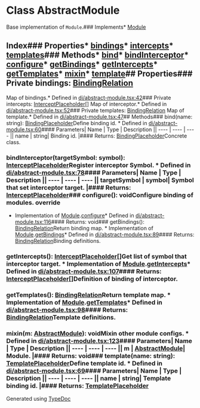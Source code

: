 # Class AbstractModule
Base implementation of `Module`.### Implements* [Module](../interfaces/_di_module_.module.html)
## Index### Properties* [bindings](_di_abstract_module_.abstractmodule.html#bindings)* [intercepts](_di_abstract_module_.abstractmodule.html#intercepts)* [templates](_di_abstract_module_.abstractmodule.html#templates)### Methods* [bind](_di_abstract_module_.abstractmodule.html#bind)* [bindInterceptor](_di_abstract_module_.abstractmodule.html#bindinterceptor)* [configure](_di_abstract_module_.abstractmodule.html#configure)* [getBindings](_di_abstract_module_.abstractmodule.html#getbindings)* [getIntercepts](_di_abstract_module_.abstractmodule.html#getintercepts)* [getTemplates](_di_abstract_module_.abstractmodule.html#gettemplates)* [mixin](_di_abstract_module_.abstractmodule.html#mixin)* [template](_di_abstract_module_.abstractmodule.html#template)## Properties### Private bindings: [BindingRelation](../interfaces/_di_binding_.bindingrelation.html)
Map of bindings.* Defined in [di/abstract-module.tsx:42](https://github.com/brn/react-mvi/blob/master/modules/core/src/di/abstract-module.tsx#L42)### Private intercepts: [InterceptPlaceholder](_di_binding_.interceptplaceholder.html)[]
Map of interceptor.* Defined in [di/abstract-module.tsx:52](https://github.com/brn/react-mvi/blob/master/modules/core/src/di/abstract-module.tsx#L52)### Private templates: [BindingRelation](../interfaces/_di_binding_.bindingrelation.html)
Map of template.* Defined in [di/abstract-module.tsx:47](https://github.com/brn/react-mvi/blob/master/modules/core/src/di/abstract-module.tsx#L47)## Methods### bind(name: string): [BindingPlaceholder](_di_binding_.bindingplaceholder.html)Define binding id.  * Defined in [di/abstract-module.tsx:60](https://github.com/brn/react-mvi/blob/master/modules/core/src/di/abstract-module.tsx#L60)#### Parameters| Name | Type | Description || ---- | ---- | ---- || name | string| Binding id. |#### Returns: [BindingPlaceholder](_di_binding_.bindingplaceholder.html)Concrete class.
### bindInterceptor(targetSymbol: symbol): [InterceptPlaceholder](_di_binding_.interceptplaceholder.html)Register interceptor Symbol.  * Defined in [di/abstract-module.tsx:78](https://github.com/brn/react-mvi/blob/master/modules/core/src/di/abstract-module.tsx#L78)#### Parameters| Name | Type | Description || ---- | ---- | ---- || targetSymbol | symbol| Symbol that set interceptor target. |#### Returns: [InterceptPlaceholder](_di_binding_.interceptplaceholder.html)### configure(): voidConfigure binding of modules. override
* Implementation of [Module](../interfaces/_di_module_.module.html).[configure](../interfaces/_di_module_.module.html#configure)* Defined in [di/abstract-module.tsx:116](https://github.com/brn/react-mvi/blob/master/modules/core/src/di/abstract-module.tsx#L116)#### Returns: void### getBindings(): [BindingRelation](../interfaces/_di_binding_.bindingrelation.html)Return binding map.  * Implementation of [Module](../interfaces/_di_module_.module.html).[getBindings](../interfaces/_di_module_.module.html#getbindings)* Defined in [di/abstract-module.tsx:89](https://github.com/brn/react-mvi/blob/master/modules/core/src/di/abstract-module.tsx#L89)#### Returns: [BindingRelation](../interfaces/_di_binding_.bindingrelation.html)Binding definitions.
### getIntercepts(): [InterceptPlaceholder](_di_binding_.interceptplaceholder.html)[]Get list of symbol that interceptor target.  * Implementation of [Module](../interfaces/_di_module_.module.html).[getIntercepts](../interfaces/_di_module_.module.html#getintercepts)* Defined in [di/abstract-module.tsx:107](https://github.com/brn/react-mvi/blob/master/modules/core/src/di/abstract-module.tsx#L107)#### Returns: [InterceptPlaceholder](_di_binding_.interceptplaceholder.html)[]Definition of binding of interceptor.
### getTemplates(): [BindingRelation](../interfaces/_di_binding_.bindingrelation.html)Return template map.  * Implementation of [Module](../interfaces/_di_module_.module.html).[getTemplates](../interfaces/_di_module_.module.html#gettemplates)* Defined in [di/abstract-module.tsx:98](https://github.com/brn/react-mvi/blob/master/modules/core/src/di/abstract-module.tsx#L98)#### Returns: [BindingRelation](../interfaces/_di_binding_.bindingrelation.html)Template definitions.
### mixin(m: [AbstractModule](_di_abstract_module_.abstractmodule.html)): voidMixin other module configs.  * Defined in [di/abstract-module.tsx:123](https://github.com/brn/react-mvi/blob/master/modules/core/src/di/abstract-module.tsx#L123)#### Parameters| Name | Type | Description || ---- | ---- | ---- || m | [AbstractModule](_di_abstract_module_.abstractmodule.html)| Module. |#### Returns: void### template(name: string): [TemplatePlaceholder](_di_binding_.templateplaceholder.html)Define template id.  * Defined in [di/abstract-module.tsx:69](https://github.com/brn/react-mvi/blob/master/modules/core/src/di/abstract-module.tsx#L69)#### Parameters| Name | Type | Description || ---- | ---- | ---- || name | string| Template binding id. |#### Returns: [TemplatePlaceholder](_di_binding_.templateplaceholder.html)
Generated using [TypeDoc](http://typedoc.io)